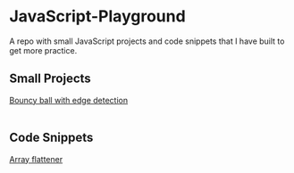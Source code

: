 # JavaScript-Playground

A repo with small JavaScript projects and code snippets that I have built to get more practice.

## Small Projects

[Bouncy ball with edge detection](https://github.com/mionova/JavaScript-Playground/tree/main/small-projects/bouncy-ball)   
&nbsp; 

## Code Snippets

[Array flattener](https://github.com/mionova/JavaScript-Playground/tree/main/code-snippets/array-flattener)   
&nbsp; 